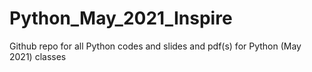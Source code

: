 # Python_May_2021_Inspire
Github repo for all Python codes and slides and pdf(s) for Python (May 2021) classes
